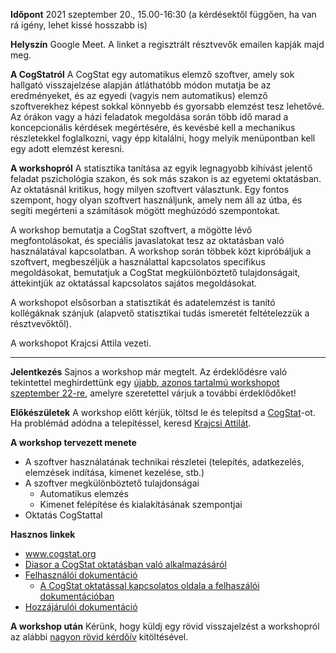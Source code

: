 **Időpont** 2021 szeptember 20., 15.00-16:30 (a kérdésektől függően, ha van rá igény, lehet kissé hosszabb is)

**Helyszín** Google Meet. A linket a regisztrált résztvevők emailen kapják majd meg.

**A CogStatról** A CogStat egy automatikus elemző szoftver, amely sok hallgató visszajelzése alapján átláthatóbb módon mutatja be az eredményeket, és az egyedi (vagyis nem automatikus) elemző szoftverekhez képest sokkal könnyebb és gyorsabb elemzést tesz lehetővé. Az órákon vagy a házi feladatok megoldása során több idő marad a koncepcionális kérdések megértésére, és kevésbé kell a mechanikus részletekkel foglalkozni, vagy épp kitalálni, hogy melyik menüpontban kell egy adott elemzést keresni.

**A workshopról** A statisztika tanítása az egyik legnagyobb kihívást jelentő feladat pszichológia szakon, és sok más szakon is az egyetemi oktatásban. Az oktatásnál kritikus, hogy milyen szoftvert választunk. Egy fontos szempont, hogy olyan szoftvert használjunk, amely nem áll az útba, és segíti megérteni a számítások mögött meghúzódó szempontokat.

A workshop bemutatja a CogStat szoftvert, a mögötte lévő megfontolásokat, és speciális javaslatokat tesz az oktatásban való használatával kapcsolatban. A workshop során többek közt kipróbáljuk a szoftvert, megbeszéljük a használattal kapcsolatos specifikus megoldásokat, bemutatjuk a CogStat megkülönböztető tulajdonságait, áttekintjük az oktatással kapcsolatos sajátos megoldásokat. 

A workshopot elsősorban a statisztikát és adatelemzést is tanító kollégáknak szánjuk (alapvető statisztikai tudás ismeretét feltételezzük a résztvevőktől).

A workshopot Krajcsi Attila vezeti.

***

**Jelentkezés** Sajnos a workshop már megtelt. Az érdeklődésre való tekintettel meghirdettünk egy [újabb, azonos tartalmú workshopot szeptember 22-re](https://github.com/cogstat/cogstat/wiki/Workshop-2021-Szeptember-22-Online), amelyre szeretettel várjuk a további érdeklődőket!

**Előkészületek** A workshop előtt kérjük, töltsd le és telepítsd a [CogStat](https://www.cogstat.org/)-ot. Ha problémád adódna a telepítéssel, keresd [Krajcsi Attilát](mailto:krajcsi@gmail.com).

**A workshop tervezett menete**
* A szoftver használatának technikai részletei (telepítés, adatkezelés, elemzések indítása, kimenet kezelése, stb.)
* A szoftver megkülönböztető tulajdonságai
    * Automatikus elemzés
    * Kimenet felépítése és kialakításának szempontjai
* Oktatás CogStattal

**Hasznos linkek**
* www.cogstat.org
* [Diasor a CogStat oktatásban való alkalmazásáról](https://docs.google.com/presentation/d/1vrqag3xaBW1nztx7KnJhDA-9dZCAKnaYe47RMxYSUDs/edit?usp=sharing)
* [Felhasználói dokumentáció](https://github.com/cogstat/cogstat/wiki/Documentation-for-users)
    * [A CogStat oktatással kapcsolatos oldala a felhaszálói dokumentációban](https://github.com/cogstat/cogstat/wiki/Teaching-with-CogStat)
* [Hozzájárulói dokumentáció](https://github.com/cogstat/cogstat/wiki/Documentation-for-contributors)

**A workshop után** Kérünk, hogy küldj egy rövid visszajelzést a workshopról az alábbi [nagyon rövid kérdőív](https://forms.gle/AkaZdA4WHyQfhUU67) kitöltésével.
